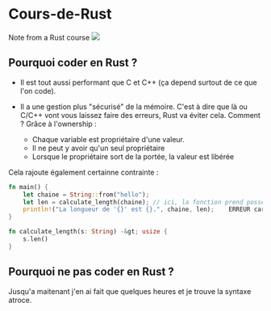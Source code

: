 # Cours-de-Rust
Note from a Rust course
<img src="https://tenor.com/view/rust-lang-ferris-gif-19191459">

## Pourquoi coder en Rust ?
- Il est tout aussi performant que C et C++ (ça depend surtout de ce que l'on code).

- Il a une gestion plus "sécurisé" de la mémoire. C'est à dire que là ou C/C++ vont vous laissez faire des erreurs, Rust va éviter cela.
Comment ? Grâce à l'ownership :
    - Chaque variable est propriétaire d'une valeur.
    - Il ne peut y avoir qu'un seul propriétaire
    - Lorsque le propriétaire sort de la portée, la valeur est libérée
 
Cela rajoute également certainne contrainte :
```rs
fn main() {
    let chaine = String::from("hello");
    let len = calculate_length(chaine); // ici, la fonction prend possession de `chaine`
    println!("La longueur de '{}' est {}.", chaine, len);    ERREUR car `message` a été libéré auparavant
}

fn calculate_length(s: String) -&gt; usize {
    s.len()
}  
```


## Pourquoi ne pas coder en Rust ?
Jusqu'a maitenant j'en ai fait que quelques heures et je trouve la syntaxe atroce.
